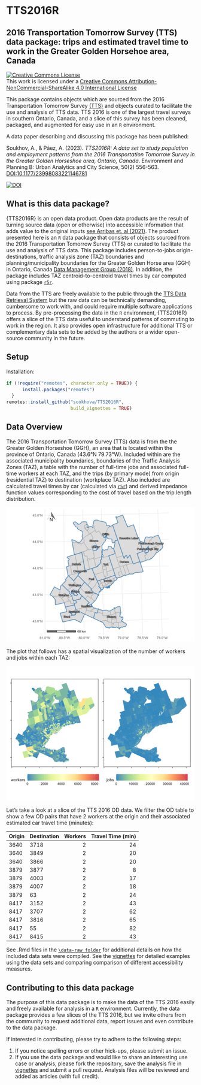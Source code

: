 
<!-- README.md is generated from README.Rmd. Please edit that file -->

# TTS2016R

## 2016 Transportation Tomorrow Survey (TTS) data package: trips and estimated travel time to work in the Greater Golden Horsehoe area, Canada

<!-- badges: start -->
<!-- License --->

<a rel="license" href="http://creativecommons.org/licenses/by-nc-sa/4.0/"><img alt="Creative Commons License" style="border-width:0" src="https://i.creativecommons.org/l/by-nc-sa/4.0/88x31.png" /><br /></a>This
work is licensed under a
<a rel="license" href="http://creativecommons.org/licenses/by-nc-sa/4.0/">Creative
Commons Attribution-NonCommercial-ShareAlike 4.0 International
License</a><br /> <!-- badges: end -->

This package contains objects which are sourced from the 2016
Transportation Tomorrow Survey [(TTS)](http://dmg.utoronto.ca/drs) and
objects curated to facilitate the use and analysis of TTS data. TTS 2016
is one of the largest travel surveys in southern Ontario, Canada, and a
slice of this survey has been cleaned, packaged, and augmented for easy
use in an `R` environment.

A data paper describing and discussing this package has been published:

Soukhov, A., & Páez, A. (2023). *TTS2016R: A data set to study
population and employment patterns from the 2016 Transportation Tomorrow
Survey in the Greater Golden Horseshoe area, Ontario, Canada*.
Environment and Planning B: Urban Analytics and City Science, 50(2)
556-563. <DOI:10.1177/23998083221146781>

[![DOI](https://zenodo.org/badge/465815515.svg)](https://zenodo.org/badge/latestdoi/465815515)

## What is this data package?

{TTS2016R} is an open data product. Open data products are the result of
turning source data (open or otherwise) into accessible information that
adds value to the original inputs [see Arribas et. al
(2021)](https://rdcu.be/dn6yP). The product presented here is an `R`
data package that consists of objects sourced from the 2016
Transportation Tomorrow Survey (TTS) or curated to facilitate the use
and analysis of TTS data. This package includes person-to-jobs
origin-destinations, traffic analysis zone (TAZ) boundaries and
planning/municipality boundaries for the Greater Golden Horse area (GGH)
in Ontario, Canada [Data Management Group
(2018)](http://dmg.utoronto.ca/transportation-tomorrow-survey/tts-introduction).
In addition, the package includes TAZ centroid-to-centroid travel times
by car computed using package [`r5r`](https://github.com/ipeaGIT/r5r).

Data from the TTS are freely available to the public through the [TTS
Data Retrieval System](http://dmg.utoronto.ca/drs) but the raw data can
be technically demanding, cumbersome to work with, and could require
multiple software applications to process. By pre-processing the data in
the `R` environment, {TTS2016R} offers a slice of the TTS data useful to
understand patterns of commuting to work in the region. It also provides
open infrastructure for additional TTS or complementary data sets to be
added by the authors or a wider open-source community in the future.

## Setup

Installation:

``` r
if (!require("remotes", character.only = TRUE)) {
      install.packages("remotes")
  }
remotes::install_github("soukhova/TTS2016R",
                        build_vignettes = TRUE)
```

## Data Overview

The 2016 Transportation Tomorrow Survey (TTS) data is from the the
Greater Golden Horseshoe (GGH), an area that is located within the
province of Ontario, Canada (43.6°N 79.73°W). Included within are the
associated municipality boundaries, boundaries of the Traffic Analysis
Zones (TAZ), a table with the number of full-time jobs and associated
full-time workers at each TAZ, and the trips (by primary mode) from
origin (residential TAZ) to destination (workplace TAZ). Also included
are calculated travel times by car (calculated via
[`r5r`](https://github.com/ipeaGIT/r5r)) and derived impedance function
values corresponding to the cost of travel based on the trip length
distribution.

<img src="man/figures/TTS16-survey-area.png"  />

The plot that follows has a spatial visualization of the number of
workers and jobs within each TAZ:

<img src="man/figures/tts-workers-jobs-plot.png"  />

Let’s take a look at a slice of the TTS 2016 OD data. We filter the OD
table to show a few OD pairs that have 2 workers at the origin and their
associated estimated car travel time (minutes):
<table>
<thead>
<tr>
<th style="text-align:left;">
Origin
</th>
<th style="text-align:left;">
Destination
</th>
<th style="text-align:right;">
Workers
</th>
<th style="text-align:right;">
Travel Time (min)
</th>
</tr>
</thead>
<tbody>
<tr>
<td style="text-align:left;">
3640
</td>
<td style="text-align:left;">
3718
</td>
<td style="text-align:right;">
2
</td>
<td style="text-align:right;">
24
</td>
</tr>
<tr>
<td style="text-align:left;">
3640
</td>
<td style="text-align:left;">
3849
</td>
<td style="text-align:right;">
2
</td>
<td style="text-align:right;">
20
</td>
</tr>
<tr>
<td style="text-align:left;">
3640
</td>
<td style="text-align:left;">
3866
</td>
<td style="text-align:right;">
2
</td>
<td style="text-align:right;">
20
</td>
</tr>
<tr>
<td style="text-align:left;">
3879
</td>
<td style="text-align:left;">
3877
</td>
<td style="text-align:right;">
2
</td>
<td style="text-align:right;">
8
</td>
</tr>
<tr>
<td style="text-align:left;">
3879
</td>
<td style="text-align:left;">
4003
</td>
<td style="text-align:right;">
2
</td>
<td style="text-align:right;">
17
</td>
</tr>
<tr>
<td style="text-align:left;">
3879
</td>
<td style="text-align:left;">
4007
</td>
<td style="text-align:right;">
2
</td>
<td style="text-align:right;">
18
</td>
</tr>
<tr>
<td style="text-align:left;">
3879
</td>
<td style="text-align:left;">
63
</td>
<td style="text-align:right;">
2
</td>
<td style="text-align:right;">
24
</td>
</tr>
<tr>
<td style="text-align:left;">
8417
</td>
<td style="text-align:left;">
3152
</td>
<td style="text-align:right;">
2
</td>
<td style="text-align:right;">
43
</td>
</tr>
<tr>
<td style="text-align:left;">
8417
</td>
<td style="text-align:left;">
3707
</td>
<td style="text-align:right;">
2
</td>
<td style="text-align:right;">
62
</td>
</tr>
<tr>
<td style="text-align:left;">
8417
</td>
<td style="text-align:left;">
3816
</td>
<td style="text-align:right;">
2
</td>
<td style="text-align:right;">
65
</td>
</tr>
<tr>
<td style="text-align:left;">
8417
</td>
<td style="text-align:left;">
55
</td>
<td style="text-align:right;">
2
</td>
<td style="text-align:right;">
82
</td>
</tr>
<tr>
<td style="text-align:left;">
8417
</td>
<td style="text-align:left;">
8415
</td>
<td style="text-align:right;">
2
</td>
<td style="text-align:right;">
43
</td>
</tr>
</tbody>
</table>

See .Rmd files in the
[`\data-raw folder`](https://github.com/soukhova/TTS2016R/tree/master/data-raw)
for additional details on how the included data sets were compiled. See
the [vignettes](https://soukhova.github.io/TTS2016R/index.html) for
detailed examples using the data sets and comparing comparison of
different accessibility measures.

## Contributing to this data package

The purpose of this data package is to make the data of the TTS 2016
easily and freely available for analysis in a `R` environment.
Currently, the data package provides a few slices of the TTS 2016, but
we invite others from the community to request additional data, report
issues and even contribute to the data package.

If interested in contributing, please try to adhere to the following
steps:

1.  If you notice spelling errors or other hick-ups, please submit an
    issue.
2.  If you use the data package and would like to share an interesting
    use case or analysis, please fork the repository, save the analysis
    file in
    [vignettes](https://github.com/soukhova/TTS2016R/tree/master/vignettes/articles)
    and submit a pull request. Analysis files will be reviewed and added
    as articles (with full credit).
